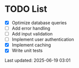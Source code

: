 # TODO List

- [x] Optimize database queries
- [ ] Add error handling
- [ ] Add input validation
- [ ] Implement user authentication
- [x] Implement caching
- [x] Write unit tests

Last updated: 2025-06-19 03:01
